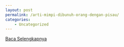 ```yaml
---
layout: post
permalink: /arti-mimpi-dibunuh-orang-dengan-pisau/
categories:
    - Uncategorized
---
```


[Baca Selengkapnya](/06)